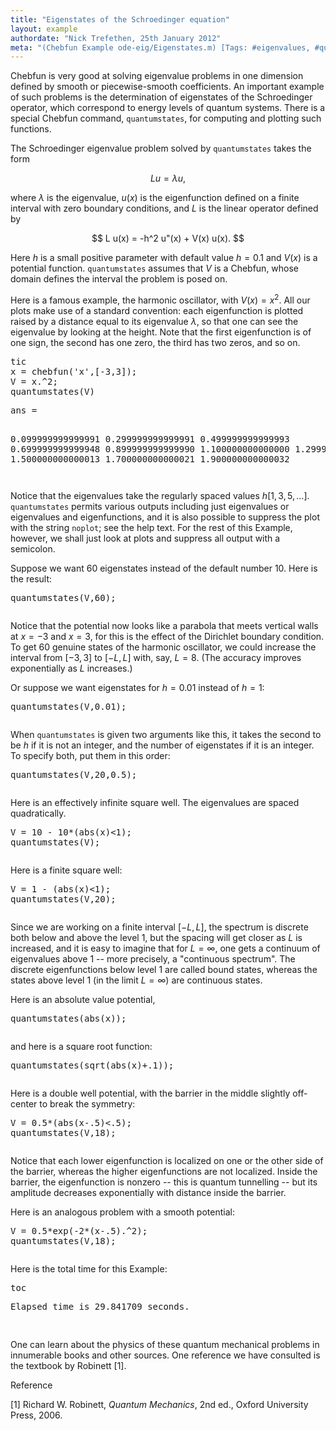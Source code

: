 ```yaml
---
title: "Eigenstates of the Schroedinger equation"
layout: example
authordate: "Nick Trefethen, 25th January 2012"
meta: "(Chebfun Example ode-eig/Eigenstates.m) [Tags: #eigenvalues, #quantum, #QUANTUMSTATES]"
---
```


Chebfun is very good at solving eigenvalue problems in one dimension defined by smooth or piecewise-smooth coefficients.  An important example of such problems is the determination of eigenstates of the Schroedinger operator, which correspond to energy levels of quantum systems. There is a special Chebfun command, `quantumstates`, for computing and plotting such functions.

The Schroedinger eigenvalue problem solved by `quantumstates` takes the form

$$  L u = \lambda u, $$

where $\lambda$ is the eigenvalue, $u(x)$ is the eigenfunction defined on a finite interval with zero boundary conditions, and $L$ is the linear operator defined by

$$  L u(x) = -h^2 u"(x) + V(x) u(x). $$

Here $h$ is a small positive parameter with default value $h=0.1$ and $V(x)$ is a potential function.  `quantumstates` assumes that $V$ is a Chebfun, whose domain defines the interval the problem is posed on.

Here is a famous example, the harmonic oscillator, with $V(x)=x^2$. All our plots make use of a standard convention: each eigenfunction is plotted raised by a distance equal to its eigenvalue $\lambda$, so that one can see the eigenvalue by looking at the height. Note that the first eigenfunction is of one sign, the second has one zero, the third has two zeros, and so on.

<pre class="mcode-input">tic
x = chebfun('x',[-3,3]);
V = x.^2;
quantumstates(V)</pre><pre class="mcode-output">ans =
   0.099999999999991
   0.299999999999991
   0.499999999999993
   0.699999999999948
   0.899999999999990
   1.100000000000000
   1.299999999999995
   1.500000000000013
   1.700000000000021
   1.900000000000032
</pre><img src="img/Eigenstates_01.png" class="figure" alt="">

Notice that the eigenvalues take the regularly spaced values $h[1, 3, 5, \dots]$.  `quantumstates` permits various outputs including just eigenvalues or eigenvalues and eigenfunctions, and it is also possible to suppress the plot with the string `noplot`; see the help text.  For the rest of this Example, however, we shall just look at plots and suppress all output with a semicolon.

Suppose we want $60$ eigenstates instead of the default number $10$. Here is the result:

<pre class="mcode-input">quantumstates(V,60);</pre><img src="img/Eigenstates_02.png" class="figure" alt="">

Notice that the potential now looks like a parabola that meets vertical walls at $x=-3$ and $x=3$, for this is the effect of the Dirichlet boundary condition.  To get $60$ genuine states of the harmonic oscillator, we could increase the interval from $[-3,3]$ to $[-L,L]$ with, say, $L=8$. (The accuracy improves exponentially as $L$ increases.)

Or suppose we want eigenstates for $h=0.01$ instead of $h=1$:

<pre class="mcode-input">quantumstates(V,0.01);</pre><img src="img/Eigenstates_03.png" class="figure" alt="">

When `quantumstates` is given two arguments like this, it takes the second to be $h$ if it is not an integer, and the number of eigenstates if it is an integer.  To specify both, put them in this order:

<pre class="mcode-input">quantumstates(V,20,0.5);</pre><img src="img/Eigenstates_04.png" class="figure" alt="">

Here is an effectively infinite square well.  The eigenvalues are spaced quadratically.

<pre class="mcode-input">V = 10 - 10*(abs(x)&lt;1);
quantumstates(V);</pre><img src="img/Eigenstates_05.png" class="figure" alt="">

Here is a finite square well:

<pre class="mcode-input">V = 1 - (abs(x)&lt;1);
quantumstates(V,20);</pre><img src="img/Eigenstates_06.png" class="figure" alt="">

Since we are working on a finite interval $[-L,L]$, the spectrum is discrete both below and above the level $1$, but the spacing will get closer as $L$ is increased, and it is easy to imagine that for $L=\infty$, one gets a continuum of eigenvalues above $1$ -- more precisely, a "continuous spectrum".  The discrete eigenfunctions below level $1$ are called bound states, whereas the states above level $1$ (in the limit $L=\infty$) are continuous states.

Here is an absolute value potential,

<pre class="mcode-input">quantumstates(abs(x));</pre><img src="img/Eigenstates_07.png" class="figure" alt="">

and here is a square root function:

<pre class="mcode-input">quantumstates(sqrt(abs(x)+.1));</pre><img src="img/Eigenstates_08.png" class="figure" alt="">

Here is a double well potential, with the barrier in the middle slightly off-center to break the symmetry:

<pre class="mcode-input">V = 0.5*(abs(x-.5)&lt;.5);
quantumstates(V,18);</pre><img src="img/Eigenstates_09.png" class="figure" alt="">

Notice that each lower eigenfunction is localized on one or the other side of the barrier, whereas the higher eigenfunctions are not localized. Inside the barrier, the eigenfunction is nonzero -- this is quantum tunnelling -- but its amplitude decreases exponentially with distance inside the barrier.

Here is an analogous problem with a smooth potential:

<pre class="mcode-input">V = 0.5*exp(-2*(x-.5).^2);
quantumstates(V,18);</pre><img src="img/Eigenstates_10.png" class="figure" alt="">

Here is the total time for this Example:

<pre class="mcode-input">toc</pre><pre class="mcode-output">Elapsed time is 29.841709 seconds.
</pre>One can learn about the physics of these quantum mechanical problems in innumerable books and other sources.  One reference we have consulted is the textbook by Robinett [1].

Reference

[1] Richard W. Robinett, _Quantum Mechanics_, 2nd ed., Oxford University Press, 2006.

